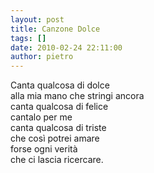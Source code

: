 ```yaml
---
layout: post
title: Canzone Dolce
tags: []
date: 2010-02-24 22:11:00
author: pietro
---
```

Canta qualcosa di dolce<br/>alla mia mano che stringi ancora<br/>canta qualcosa di felice<br/>cantalo per me<br/>canta qualcosa di triste<br/>che così potrei amare<br/>forse ogni verità<br/>che ci lascia ricercare.
